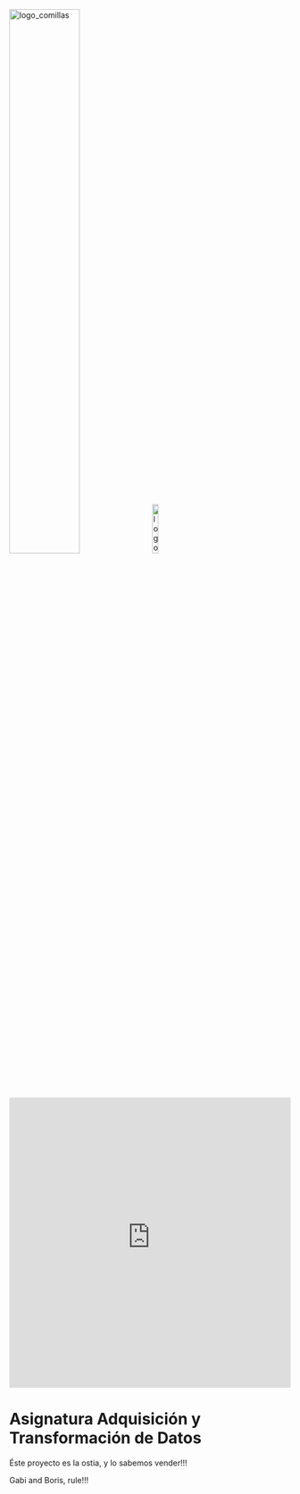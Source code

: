 
<html>
<head>
<title>ETL grográfica</title>
</head>


<img src="tubularsite.github.io/Marcacolorpositiva.png" alt="logo_comillas" style="width: 50%; height: 50%"> 
<img src="tubularsite.github.io/surfera.png" alt="logo_grupo" style="width: 15%; height: 15%"> 

<iframe width="100%" height="520" frameborder="0" src="https://gabrielvillazanimpastato.carto.com/builder/7471f71f-c625-4868-bb1e-f023dd06a157/embed" allowfullscreen webkitallowfullscreen mozallowfullscreen oallowfullscreen msallowfullscreen></iframe>

<body>

<h1>
  Asignatura Adquisición y Transformación de Datos
</h1>

<p>
 Éste proyecto es la ostia, y lo sabemos vender!!!
</p>

<p>
 Gabi and Boris, rule!!!
</p>

</body>
</html> 
